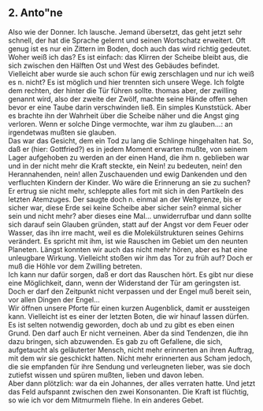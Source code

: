 ## 2. Anto"ne
Also wie der Donner. Ich lausche. Jemand übersetzt, das geht jetzt sehr schnell, der hat die Sprache gelernt und seinen Wortschatz erweitert. Oft genug ist es nur ein Zittern im Boden, doch auch das wird richtig gedeutet. Woher weiß ich das? Es ist einfach: das Klirren der Scheibe bleibt aus, die sich zwischen den Hälften Ost und West des Gebäudes befindet.    
Vielleicht aber wurde sie auch schon für ewig zerschlagen und nur ich weiß es n. nicht? Es ist möglich und hier trennten sich unsere Wege. Ich folgte dem rechten, der hinter die Tür führen sollte. thomas aber, der zwilling genannt wird, also der zweite der Zwölf, machte seine Hände offen sehen bevor er eine Taube darin verschwinden ließ. Ein simples Kunststück. Aber es brachte ihn der Wahrheit über die Scheibe näher und die Angst ging verloren. Wenn er solche Dinge vermochte, war ihm zu glauben...: an irgendetwas mußten sie glauben.   
Das war das Gesicht, dem ein Tod zu lang die Schlinge hingehalten hat. So, daß er (hier: Gottfried?) es in jedem Moment erwarten mußte, von seinem Lager aufgehoben zu werden an der einen Hand, die ihm n. geblieben war und in der nicht mehr die Kraft steckte, ein Nein! zu bedeuten, nein! den Herannahenden, nein! allen Zuschauenden und ewig Dankenden und den verfluchten Kindern der Kinder. Wo wäre die Erinnerung an sie zu suchen? Er ertrug sie nicht mehr, schleppte alles fort mit sich in den Partikeln des letzten Atemzuges. Der saugte doch n. einmal an der Weltgrenze, bis er sicher war, diese Erde sei keine Scheibe aber sicher sein? einmal sicher sein und nicht mehr? aber dieses eine Mal... unwiderrufbar und dann sollte sich darauf sein Glauben gründen, statt auf der Angst vor dem Feuer oder Wasser, das ihn irre macht, weil es die Molekülstrukturen seines Gehirns verändert. Es spricht mit ihm, ist wie Rauschen im Gebiet um den neunten Planeten. Längst konnten wir auch das nicht mehr hören, aber es hat eine unleugbare Wirkung. Vielleicht stoßen wir ihm das Tor zu früh auf? Doch er muß die Höhle vor dem Zwilling betreten.   
Ich kann nur dafür sorgen, daß er dort das Rauschen hört. Es gibt nur diese eine Möglichkeit, dann, wenn der Widerstand der Tür am geringsten ist. Doch er darf den Zeitpunkt nicht verpassen und der Engel muß bereit sein, vor allen Dingen der Engel...    
Wir öffnen unsere Pforte für einen kurzen Augenblick, damit er aussteigen kann. Vielleicht ist es einer der letzten Boten, die wir hinauf lassen dürfen. Es ist selten notwendig geworden, doch ab und zu gibt es eben einen Grund. Den darf auch Er nicht verneinen. Aber da sind Tendenzen, die ihn dazu bringen, sich abzuwenden. Es gab zu oft Gefallene, die sich, aufgetaucht als geläuterter Mensch, nicht mehr erinnerten an ihren Auftrag, mit dem wir sie geschickt hatten. Nicht mehr erinnerten aus Scham jedoch, die sie empfanden für ihre Sendung und verleugneten lieber, was sie doch zutiefst wissen und spüren mußten, lieben und davon leben.    
Aber dann plötzlich: war da ein Johannes, der alles verraten hatte. Und jetzt das Feld aufspannt zwischen den zwei Konsonanten. Die Kraft ist flüchtig, so wie ich vor dem Mitmurmeln fliehe. In ein anderes Gebet.   
